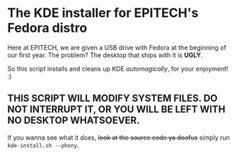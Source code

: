 # The KDE installer for EPITECH's Fedora distro

Here at EPITECH, we are given a USB drive with Fedora at the beginning of our first year. The problem? The desktop that ships with it is **UGLY**.

So this script installs and cleans up KDE _automagically_, for your enjoyment! :)

## THIS SCRIPT WILL MODIFY SYSTEM FILES. DO **NOT** INTERRUPT IT, OR YOU WILL BE LEFT WITH NO DESKTOP WHATSOEVER.

If you wanna see what it does, ~~look at the source code ya doofus~~ simply run `kde-install.sh --phony`.

